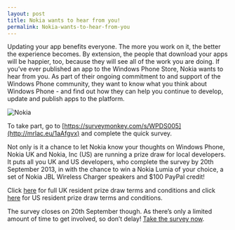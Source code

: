 ```yaml
---
layout: post
title: Nokia wants to hear from you!
permalink: Nokia-wants-to-hear-from-you
---
```


Updating your app benefits everyone. The more you work on it, the better the experience becomes. By extension, the people that download your apps will be happier, too, because they will see all of the work you are doing. If you’ve ever published an app to the Windows Phone Store, Nokia wants to hear from you. As part of their ongoing commitment to and support of the Windows Phone community, they want to know what you think about Windows Phone - and find out how they can help you continue to develop, update and publish apps to the platform.

![Nokia](https://mrlacey.github.io/winappsldn/images/nokia-logo-6401-300x93.jpg)

To take part, go to [https://surveymonkey.com/s/WPDS005](http://mrlac.eu/1aAfgvx) and complete the quick survey.

Not only is it a chance to let Nokia know your thoughts on Windows Phone, Nokia UK and Nokia, Inc (US) are running a prize draw for local developers. It puts all you UK and US developers, who complete the survey by 20th September 2013, in with the chance to win a Nokia Lumia of your choice, a set of Nokia JBL Wireless Charger speakers and $100 PayPal credit!

Click [here](http://alphalabs.cc/wp-content/uploads/2013/09/UKDSPrizeDrawTCs.pdf) for full UK resident prize draw terms and conditions and click [here](http://alphalabs.cc/wp-content/uploads/2013/09/USDSPrizeDrawTCs.pdf) for US resident prize draw terms and conditions.

The survey closes on 20th September though. As there’s only a limited amount of time to get involved, so don’t delay! [Take the survey now](http://mrlac.eu/1aAfgvx).
